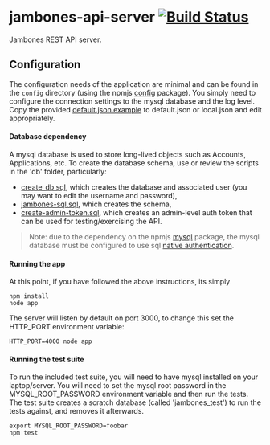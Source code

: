# jambones-api-server [![Build Status](https://secure.travis-ci.org/jambonz/jambones-api-server.png)](http://travis-ci.org/jambonz/jambones-api-server)

Jambones REST API server.

## Configuration

The configuration needs of the application are minimal and can be found in the `config` directory (using the npmjs [config](https://www.npmjs.com/package/config) package). You simply need to configure the connection settings to the mysql database and the log level.  Copy the provided [default.json.example](config/default.json.example) to default.json or local.json and edit appropriately.

#### Database dependency
A mysql database is used to store long-lived objects such as Accounts, Applications, etc. To create the database schema, use or review the scripts in the 'db' folder, particularly:
- [create_db.sql](db/create_db.sql), which creates the database and associated user (you may want to edit the username and password),
- [jambones-sql.sql](db/jambones-sql.sql), which creates the schema,
- [create-admin-token.sql](db/create-admin-token.sql), which creates an admin-level auth token that can be used for testing/exercising the API.

> Note: due to the dependency on the npmjs [mysql](https://www.npmjs.com/package/mysql) package, the mysql database must be configured to use sql [native authentication](https://medium.com/@crmcmullen/how-to-run-mysql-8-0-with-native-password-authentication-502de5bac661).

#### Running the app
At this point, if you have followed the above instructions, its simply
```
npm install
node app
```
The server will listen by default on port 3000, to change this set the HTTP_PORT environment variable:
```
HTTP_PORT=4000 node app
```

#### Running the test suite
To run the included test suite, you will need to have mysql installed on your laptop/server. You will need to set the mysql root password in the MYSQL_ROOT_PASSWORD environment variable and then run the tests.  The test suite creates a scratch database (called 'jambones_test') to run the tests against, and removes it afterwards.
```
export MYSQL_ROOT_PASSWORD=foobar
npm test
```
